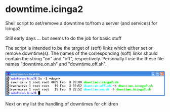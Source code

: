 # downtime.icinga2
Shell script to set/remove a downtime to/from a server (and services) for Icinga2

Still early days ... but seems to do the job for basic stuff

The script is intended to be the target of (soft) links which either set or remove downtime(s). The names of the corresponding (soft) links should contain the string "on" and "off", respectively. Personally I use the these file names "downtime.on.sh" and "downtime.off.sh".

![screenshot](assets/images/downtime.icinga2.png)


Next on my list the handling of downtimes for children

